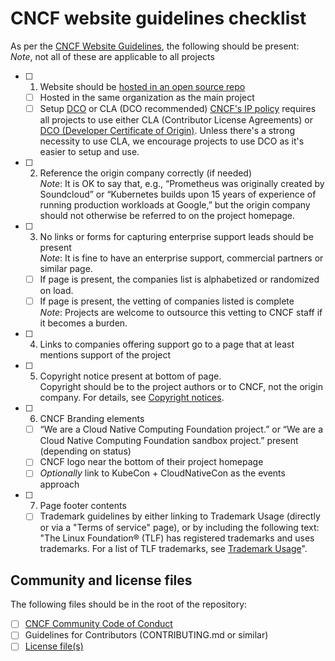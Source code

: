 # CNCF website guidelines checklist

As per the
[CNCF Website Guidelines](https://github.com/cncf/foundation/blob/master/website-guidelines.md),
the following should be present:<br/> _Note_, not all of these are applicable to
all projects

- [ ] 1. Website should be [hosted in an open source repo](./repo-setup.md)
  - [ ] Hosted in the same organization as the main project
  - [ ] Setup [DCO](https://github.com/apps/dco) or CLA (DCO recommended)
        [CNCF's IP policy](https://github.com/cncf/foundation/blob/master/charter.md#11-ip-policy)
        requires all projects to use either CLA (Contributor License Agreements)
        or [DCO (Developer Certificate of Origin)](https://github.com/apps/dco).
        Unless there's a strong necessity to use CLA, we encourage projects to
        use DCO as it's easier to setup and use.
- [ ] 2. Reference the origin company correctly (if needed)<br/> _Note_: It is
     OK to say that, e.g., “Prometheus was originally created by Soundcloud” or
     “Kubernetes builds upon 15 years of experience of running production
     workloads at Google,” but the origin company should not otherwise be
     referred to on the project homepage.
- [ ] 3. No links or forms for capturing enterprise support leads should be
     present<br/> _Note_: It is fine to have an enterprise support, commercial
     partners or similar page.
  - [ ] If page is present, the companies list is alphabetized or randomized on
        load.
  - [ ] If page is present, the vetting of companies listed is complete<br/>
        _Note_: Projects are welcome to outsource this vetting to CNCF staff if
        it becomes a burden.
- [ ] 4. Links to companies offering support go to a page that at least mentions
     support of the project
- [ ] 5. Copyright notice present at bottom of page.<br/> Copyright should be to
     the project authors or to CNCF, not the origin company. For details, see
     [Copyright notices](https://github.com/cncf/foundation/blob/master/copyright-notices.md).
- [ ] 6. CNCF Branding elements
  - [ ] “We are a Cloud Native Computing Foundation project.” or “We are a Cloud
        Native Computing Foundation sandbox project.” present (depending on
        status)
  - [ ] CNCF logo near the bottom of their project homepage
  - [ ] _Optionally_ link to KubeCon + CloudNativeCon as the events approach
- [ ] 7. Page footer contents
  - [ ] Trademark guidelines by either linking to Trademark Usage (directly or
        via a "Terms of service" page), or by including the following text:<br/>
        "The Linux Foundation® (TLF) has registered trademarks and uses
        trademarks. For a list of TLF trademarks, see
        [Trademark Usage](https://www.linuxfoundation.org/trademark-usage/)".

## Community and license files

The following files should be in the root of the repository:

- [ ] [CNCF Community Code of Conduct](https://github.com/cncf/foundation/blob/master/code-of-conduct.md)
- [ ] Guidelines for Contributors (CONTRIBUTING.md or similar)
- [ ] [License file(s)](./repo-setup.md#license-files)
